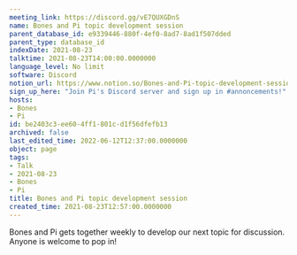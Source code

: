 ```yaml
---
meeting_link: https://discord.gg/vE7QUXGDnS
name: Bones and Pi topic development session
parent_database_id: e9339446-880f-4ef0-8ad7-8ad1f507dded
parent_type: database_id
indexDate: 2021-08-23
talktime: 2021-08-23T14:00:00.0000000
language_level: No limit
software: Discord
notion_url: https://www.notion.so/Bones-and-Pi-topic-development-session-be2403c3ee604ff1801cd1f56dfefb13
sign_up_here: "Join Pi's Discord server and sign up in #annoncements!"
hosts:
- Bones
- Pi
id: be2403c3-ee60-4ff1-801c-d1f56dfefb13
archived: false
last_edited_time: 2022-06-12T12:37:00.0000000
object: page
tags:
- Talk
- 2021-08-23
- Bones
- Pi
title: Bones and Pi topic development session
created_time: 2021-08-23T12:57:00.0000000
---
```


Bones and Pi gets together weekly to develop our next topic for discussion.
Anyone is welcome to pop in!











